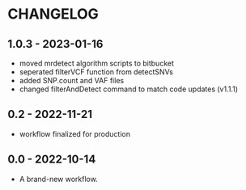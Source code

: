 # CHANGELOG

## 1.0.3 - 2023-01-16
- moved mrdetect algorithm scripts to bitbucket
- seperated filterVCF function from detectSNVs
- added SNP.count and VAF files
- changed filterAndDetect command to match code updates (v1.1.1)

## 0.2 - 2022-11-21
- workflow finalized for production

## 0.0 - 2022-10-14
- A brand-new workflow.
